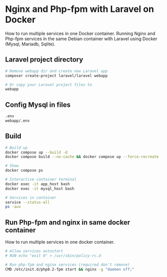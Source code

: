 # Nginx and Php-fpm with Laravel on Docker

How to run multiple services in one Docker container. Running Nginx and Php-fpm services in the same Debian container with Laravel using Docker (Mysql, Mariadb, Sqlite).

## Laravel project directory

```sh
# Remove webapp dir and create new Laravel app
composer create-project laravel/laravel webapp

# Or copy your Laravel project files to
webapp
```

## Config Mysql in files

```sh
.env
webapp/.env
```

## Build

```sh
# Build up
docker compose up --build -d
docker compose build --no-cache && docker compose up --force-recreate -d

# Show
docker compose ps

# Interactive container terminal
docker exec -it app_host bash
docker exec -it mysql_host bash

# Services in container
service --status-all
ps -aux
```

## Run Php-fpm and nginx in same docker container

How to run multiple services in one docker container.

```sh
# Allow services autostart
# RUN echo "exit 0" > /usr/sbin/policy-rc.d

# Run php-fpm and nginx services (required don't remove)
CMD /etc/init.d/php8.2-fpm start && nginx -g "daemon off;"
```
